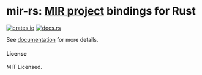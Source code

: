 # mir-rs: [MIR project][mir] bindings for Rust

[mir]: https://github.com/vnmakarov/mir

[![crates.io](https://img.shields.io/crates/v/mir-rs)](https://crates.io/crates/mir-rs)
[![docs.rs](https://img.shields.io/docsrs/mir-rs)][docs]

See [documentation][docs] for more details.

[docs]: https://docs.rs/mir-rs

#### License

MIT Licensed.
